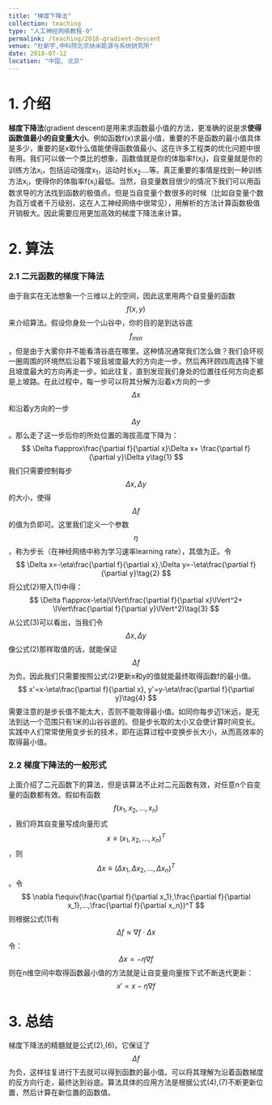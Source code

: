 ```yaml
---
title: "梯度下降法"
collection: teaching
type: "人工神经网络教程-0"
permalink: /teaching/2018-gradient-descent
venue: "杜新宇,中科院北京纳米能源与系统研究所"
date: 2018-07-12
location: "中国, 北京"
---
```


<script type="text/javascript" src="http://cdn.mathjax.org/mathjax/latest/MathJax.js?config=default"></script>

# 1. 介绍

**梯度下降法**(gradient descent)是用来求函数最小值的方法，更准确的说是求**使得函数值最小的自变量大小**。例如函数f(x)求最小值，重要的不是函数的最小值具体是多少，重要的是x取什么值能使得函数值最小。这在许多工程类的优化问题中很有用。我们可以做一个类比的想象，函数值就是你的体脂率f(x<sub>i</sub>)，自变量就是你的训练方法x<sub>i</sub>，包括运动强度x<sub>1</sub>，运动时长x<sub>2</sub>....等。真正重要的事情是找到一种训练方法x<sub>i</sub>，使得你的体脂率f(x<sub>i</sub>)最低。当然，自变量数目很少的情况下我们可以用函数求导的方法找到函数的极值点。但是当自变量个数很多的时候（比如自变量个数为百万或者千万级别，这在人工神经网络中很常见），用解析的方法计算函数极值开销极大。因此需要应用更加高效的梯度下降法来计算。

# 2. 算法

### 2.1 二元函数的梯度下降法

由于我实在无法想象一个三维以上的空间，因此这里用两个自变量的函数$$f(x,y)$$来介绍算法。假设你身处一个山谷中，你的目的是到达谷底$$f_{min}$$，但是由于大雾你并不能看清谷底在哪里。这种情况通常我们怎么做？我们会环视一圈周围的环境然后沿着下坡且坡度最大的方向走一步。然后再环顾四周选择下坡且坡度最大的方向再走一步。如此往复，直到发现我们身处的位置往任何方向走都是上坡路。在此过程中，每一步可以将其分解为沿着x方向的一步$$\Delta x$$和沿着y方向的一步$$\Delta y$$。那么走了这一步后你的所处位置的海拔高度下降为：
$$
\Delta f\approx\frac{\partial f}{\partial x}\Delta x+ \frac{\partial f}{\partial y}\Delta y\tag{1}
$$
我们只需要控制每步$$\Delta x, \Delta y$$的大小，使得$$\Delta f$$的值为负即可。这里我们定义一个参数$$\eta$$，称为步长（在神经网络中称为学习速率learning rate），其值为正。令
$$
\Delta x=-\eta\frac{\partial f}{\partial x},\Delta y=-\eta\frac{\partial f}{\partial y}\tag{2}
$$
将公式(2)带入(1)中得：
$$
\Delta f\approx-\eta(\lVert\frac{\partial f}{\partial x}\lVert^2+ \lVert\frac{\partial f}{\partial y}\lVert^2)\tag{3}
$$
从公式(3)可以看出，当我们令$$\Delta x, \Delta y$$像公式(2)那样取值的话，就能保证$$\Delta f$$为负。因此我们只需要按照公式(2)更新x和y的值就能最终取得函数f的最小值。
$$
x'=x-\eta\frac{\partial f}{\partial x}, y'=y-\eta\frac{\partial f}{\partial y}\tag{4}
$$
需要注意的是步长值不能太大，否则不能取得最小值。如同你每步迈1米远，是无法到达一个范围只有1米的山谷谷底的。但是步长取的太小又会使计算时间变长。实践中人们常常使用变步长的技术，即在运算过程中变换步长大小，从而高效率的取得最小值。

### 2.2 梯度下降法的一般形式

上面介绍了二元函数下的算法，但是该算法不止对二元函数有效，对任意n个自变量的函数都有效。假如有函数$$f(x_1,x_2,...,x_n)$$，我们将其自变量写成向量形式$$x\equiv(x_1,x_2,...,x_n)^T$$，则$$\Delta x\equiv(\Delta x_1,\Delta x_2,...,\Delta x_n)^T$$。令
$$
\nabla f\equiv(\frac{\partial f}{\partial x_1},\frac{\partial f}{\partial x_1},...,\frac{\partial f}{\partial x_n})^T
$$
则根据公式(1)有
$$
\Delta f\approx\nabla f\cdot\Delta x\tag{5}
$$
令：
$$
\Delta x=-\eta\nabla f\tag{6}
$$
则在n维空间中取得函数最小值的方法就是让自变量向量按下式不断迭代更新：
$$
x'=x-\eta\nabla f\tag{7}
$$

# 3. 总结

梯度下降法的精髓就是公式(2),(6)。它保证了$$\Delta f$$为负，这样往复进行下去就可以得到函数的最小值。可以将其理解为沿着函数梯度的反方向行走，最终达到谷底。算法具体的应用方法是根据公式(4),(7)不断更新位置，然后计算在新位置的函数值。